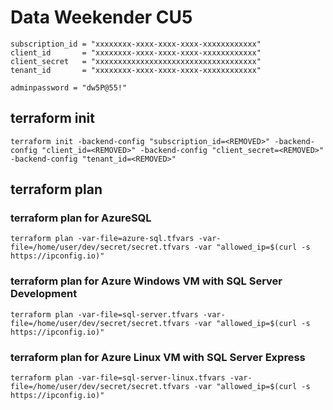# Data Weekender CU5

```
subscription_id = "xxxxxxxx-xxxx-xxxx-xxxx-xxxxxxxxxxxx"
client_id       = "xxxxxxxx-xxxx-xxxx-xxxx-xxxxxxxxxxxx"
client_secret   = "xxxxxxxxxxxxxxxxxxxxxxxxxxxxxxxxxxxx"
tenant_id       = "xxxxxxxx-xxxx-xxxx-xxxx-xxxxxxxxxxxx"

adminpassword = "dw5P@55!"
```

## terraform init

```
terraform init -backend-config "subscription_id=<REMOVED>" -backend-config "client_id=<REMOVED>" -backend-config "client_secret=<REMOVED>" -backend-config "tenant_id=<REMOVED>"
```

## terraform plan

### terraform plan for AzureSQL

```
terraform plan -var-file=azure-sql.tfvars -var-file=/home/user/dev/secret/secret.tfvars -var "allowed_ip=$(curl -s https://ipconfig.io)"
```

### terraform plan for Azure Windows VM with SQL Server Development

```
terraform plan -var-file=sql-server.tfvars -var-file=/home/user/dev/secret/secret.tfvars -var "allowed_ip=$(curl -s https://ipconfig.io)"
```

### terraform plan for Azure Linux VM with SQL Server Express

```
terraform plan -var-file=sql-server-linux.tfvars -var-file=/home/user/dev/secret/secret.tfvars -var "allowed_ip=$(curl -s https://ipconfig.io)"
```